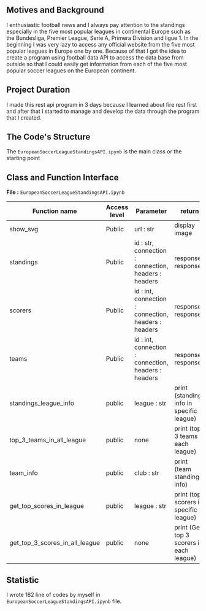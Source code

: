 ## Motives and Background
I enthusiastic football news and I always pay attention to the standings especially in the five most popular leagues in continental Europe such as the Bundesliga, Premier League, Serie A, Primera Division and ligue 1. In the beginning I was very lazy to access any official website from the five most popular leagues in Europe one by one. Because of that I got the idea to create a program using football data API to access the data base from outside so that I could easily get information from each of the five most popular soccer leagues on the European continent.

## Project Duration
I made this rest api program in 3 days because I learned about fire rest first and after that I started to manage and develop the data through the program that I created.

## The Code's Structure
The ```EuropeanSoccerLeagueStandingsAPI.ipynb``` is the main class or the starting point

## Class and Function Interface

**File :** ```EuropeanSoccerLeagueStandingsAPI.ipynb```

Function name | Access level | Parameter | return
--- | --- | --- | ---
show_svg | Public | url : str | display image
standings | Public | id : str, connection : connection, headers : headers | response : response
scorers | Public | id : int, connection : connection, headers : headers | response : response
teams | Public | id : int, connection : connection, headers : headers | response : response
standings_league_info | public | league : str | print (standings info in specific league)
top_3_teams_in_all_league | public | none | print (top 3 teams in each league)
team_info | public | club : str | print (team standings info)
get_top_scores_in_league | public | league : str | print (top scorers in specific league)
get_top_3_scores_in_all_league | public | none | print (Get top 3 scorers in each league)
 
## Statistic
I wrote 182 line of codes by myself in ```EuropeanSoccerLeagueStandingsAPI.ipynb``` file.
